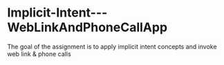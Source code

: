 # Implicit-Intent---WebLinkAndPhoneCallApp
The goal of the assignment is to apply implicit intent concepts and invoke web link &amp; phone calls
